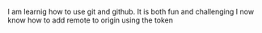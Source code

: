 I am learnig how to use git and github.
It is both fun and challenging
I now know how to add remote to origin using the token
